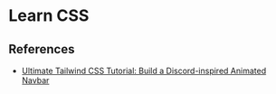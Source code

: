 # Learn CSS 

## References 
- [Ultimate Tailwind CSS Tutorial: Build a Discord-inspired Animated Navbar](https://www.youtube.com/watch?v=pfaSUYaSgRo)